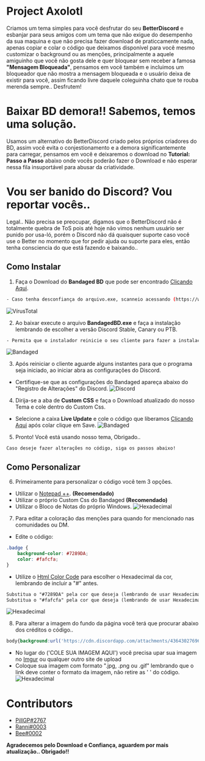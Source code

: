 # Project Axolotl      
Criamos um tema simples para você desfrutar do seu **BetterDiscord** e esbanjar para seus amigos com um tema que não exigue do desempenho da sua maquina e que não precisa fazer download de praticcamente nada, apenas copiar e colar o código que deixamos disponível para você mesmo customizar o background ou as menções, principalmente a aquele amiguinho que você não gosta dele e quer bloquear sem receber a famosa **"Mensagem Bloqueada"**, pensamos em você também e incluimos um bloqueador que não mostra a mensagem bloqueada e o usuário deixa de existir para você, assim ficando livre daquele coleguinha chato que te rouba merenda sempre.. Desfrutem!

# Baixar BD demora!! Sabemos, temos uma solução.
Usamos um alternativo do BetterDiscord criado pelos próprios criadores do BD, assim você evita o conjestionamento e a demora significantemente para carregar, pensamos em você e deixaremos o download no **Tutorial: Passo a Passo** abaixo onde vocês poderão fazer o Download e não esperar nessa fila insuportável para abusar da criatividade.

# Vou ser banido do Discord? Vou reportar vocês..
Legal.. Não precisa se preocupar, digamos que o BetterDiscord não é totalmente quebra de ToS pois até hoje não vimos nenhum usuário ser punido por usa-ló, porém o Discord não dá quaisquer suporte caso você use o Better no momento que for pedir ajuda ou suporte para eles, então tenha consciencia do que está fazendo e baixando..


## Como Instalar

1. Faça o Download do **Bandaged BD** que pode ser encontrado [Clicando Aqui](http://download1520.mediafire.com/8im9nckyorng/sgx1gq1w2pg1cbn/BandagedBD.exe).
```sh
- Caso tenha desconfiança do arquivo.exe, scanneio acessando (https://www.virustotal.com/pt)
```
![VírusTotal](https://i.imgur.com/PyYS0K3.png)

2. Ao baixar execute o arquivo **BandagedBD.exe** e faça a instalação lembrando de escolher a versão Discord Stable, Canary ou PTB.
```sh
- Permita que o instalador reinicie o seu cliente para fazer a instalação correta.
```
![Bandaged](https://i.imgur.com/TO8CJU3.gif)

3. Após reiniciar o cliente aguarde alguns instantes para que o programa seja iniciado, ao iniciar abra as configurações do Discord.
- Certifique-se que as configurações do Bandaged apareça abaixo do "Registro de Alterações" do Discord.
![Discord](https://i.imgur.com/T72PiBl.png)

4. Dirija-se a aba de **Custom CSS** e faça o Download atualizado do nosso Tema e cole dentro do Custom Css.
- Selecione a caixa **Live Update** e cole o código que liberamos [Clicando Aqui](https://github.com/GamerRanni/Project-Theme-/blob/master/Theme.css) após colar clique em Save.
![Bandaged](https://i.imgur.com/b59WPR3.gif)

5. Pronto! Você está usando nosso tema, Obrigado.. 
```
Caso deseje fazer alterações no código, siga os passos abaixo!
```

## Como Personalizar
6. Primeiramente para personalizar o código você tem 3 opções.
- Utilizar o [Notepad ++](https://notepad-plus-plus.org/repository/7.x/7.5.6/npp.7.5.6.Installer.exe). **(Recomendado)**
- Utilizar o próprio Custom Css do Bandaged **(Recomendado)**
- Utilizar o Bloco de Notas do próprio Windows.
![Hexadecimal](https://i.imgur.com/C2VA5WS.png)

7. Para editar a coloração das menções para quando for mencionado nas comunidades ou DM.
- Edite o código:
```css
.badge {
    background-color: #7289DA;
    color: #fafcfa;
}
```
- Utilize o [Html Color Code](https://htmlcolorcodes.com) para escolher o Hexadecimal da cor, lembrando de incluir a "#" antes.
```md
Substitua o "#7289DA" pela cor que deseja (lembrando de usar Hexadecimal) para o Background do fundo da menção.
Substitua o "#fafcfa" pela cor que deseja (lembrando de usar Hexadecimal) para a cor do (Nº) da menção.
```
![Hexadecimal](https://i.imgur.com/VzfmuAO.gif)

8. Para alterar a imagem do fundo da página você terá que procurar abaixo dos créditos o código..
```css
body{background:url('https://cdn.discordapp.com/attachments/436430276969758720/442595542783098880/Welcome.png') rgba(0,0,0,0);} 
```
- No lugar do ('COLE SUA IMAGEM AQUI') você precisa upar sua imagem no [Imgur](https://imgur.com/) ou qualquer outro site de upload
- Coloque sua imagem com formato ".jpg, .png ou .gif" lembrando que o link deve conter o formato da imagem, não retire as ' ' do código.
![Hexadecimal](https://i.imgur.com/beCGqBF.gif)

# Contributors
* [PillGP#2767](http://github.com/bolsomito)
* [Ranni#0003](https://github.com/R4nnii)
* [Bee#0002](https://github.com/BeeCodingOfc)

**Agradecemos pelo Download e Confiança, aguardem por mais atualização.. Obrigado!!**
